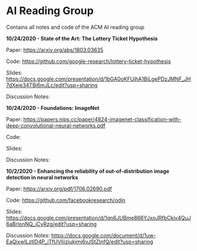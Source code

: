 # AI Reading Group
Contains all notes and code of the ACM AI reading group

**10/24/2020 - State of the Art: The Lottery Ticket Hypothesis**

Paper: https://arxiv.org/abs/1803.03635

Code: https://github.com/google-research/lottery-ticket-hypothesis

Slides: https://docs.google.com/presentation/d/1bGA0oKFUihA1BiLgePDzJMNF_JH7dXeje34TBi6mJLc/edit?usp=sharing

Discussion Notes:

**10/24/2020 - Foundations: ImageNet**

Paper: https://papers.nips.cc/paper/4824-imagenet-classification-with-deep-convolutional-neural-networks.pdf

Code:

Slides:

Discussion Notes:

**10/2/2020 - Enhancing the reliability of out-of-distribution image detection in neural networks**

Paper: https://arxiv.org/pdf/1706.02690.pdf

Code: https://github.com/facebookresearch/odin

Slides: https://docs.google.com/presentation/d/1qn6JUBme866YJxoJRfbCkiv4QuJ6aBrlonNQ_jCvRzg/edit?usp=sharing

Discussion Notes: https://docs.google.com/document/d/1uw-EaQixwILztID4P_iTfUVIiiziukjmj6vJStZInfQ/edit?usp=sharing
